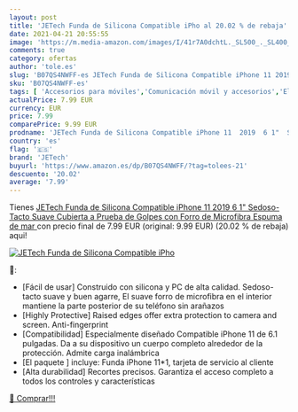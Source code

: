 ```yaml
---
layout: post
title: 'JETech Funda de Silicona Compatible iPho al 20.02 % de rebaja'
date: 2021-04-21 20:55:55
image: 'https://m.media-amazon.com/images/I/41r7A0dchtL._SL500_._SL400_.jpg'
comments: true
category: ofertas
author: 'tole.es'
slug: 'B07QS4NWFF-es JETech Funda de Silicona Compatible iPhone 11 2019 6 1"...'
sku: 'B07QS4NWFF-es'
tags: [ 'Accesorios para móviles','Comunicación móvil y accesorios','Electrónica','Fundas y carcasas para teléfonos móviles','iphone','jetech', ]
actualPrice: 7.99 EUR
currency: EUR
price: 7.99
comparePrice: 9.99 EUR
prodname: 'JETech Funda de Silicona Compatible iPhone 11  2019  6 1"  Sedoso-Tacto Suave  Cubierta a Prueba de Golpes con Forro de Microfibra  Espuma de mar '
country: 'es'
flag: '🇪🇸'
brand: 'JETech'
buyurl: 'https://www.amazon.es/dp/B07QS4NWFF/?tag=tolees-21'
descuento: '20.02'
average: '7.99'
---
```


Tienes [JETech Funda de Silicona Compatible iPhone 11  2019  6 1"  Sedoso-Tacto Suave  Cubierta a Prueba de Golpes con Forro de Microfibra  Espuma de mar ](https://www.amazon.es/dp/B07QS4NWFF/?tag=tolees-21) con precio final de  7.99 EUR (original: 9.99 EUR) (20.02 %  de rebaja) aqui!

[![JETech Funda de Silicona Compatible iPho](https://m.media-amazon.com/images/I/41r7A0dchtL._SL500_._SL400_.jpg)](https://www.amazon.es/dp/B07QS4NWFF/?tag=tolees-21)

🔎:

- [Fácil de usar] Construido con silicona y PC de alta calidad. Sedoso-tacto suave y buen agarre, El suave forro de microfibra en el interior mantiene la parte posterior de su teléfono sin arañazos
- [Highly Protective] Raised edges offer extra protection to camera and screen. Anti-fingerprint
- [Compatibilidad] Especialmente diseñado Compatible iPhone 11 de 6.1 pulgadas. Da a su dispositivo un cuerpo completo alrededor de la protección. Admite carga inalámbrica
- [El paquete ] incluye: Funda iPhone 11*1, tarjeta de servicio al cliente
- [Alta durabilidad] Recortes precisos. Garantiza el acceso completo a todos los controles y características

[🛒 Comprar!!!](https://www.amazon.es/dp/B07QS4NWFF/?tag=tolees-21)
